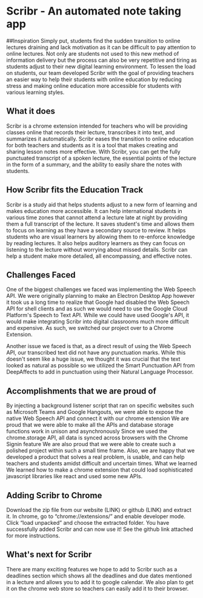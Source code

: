 # Scribr - An automated note taking app

##Inspiration
Simply put, students find the sudden transition to online lectures draining and lack motivation as it can be difficult to pay attention to online lectures. Not only are students not used to this new method of information delivery but the process can also be very repetitive and tiring as students adjust to their new digital learning environment. To lessen the load on students, our team developed Scribr with the goal of providing teachers an easier way to help their students with online education by reducing stress and making online education more accessible for students with various learning styles.

## What it does
Scribr is a chrome extension intended for teachers who will be providing classes online that records their lecture, transcribes it into text, and summarizes it automatically. Scribr eases the transition to online education for both teachers and students as it is a tool that makes creating and sharing lesson notes more effective. With Scribr, you can get the fully punctuated transcript of a spoken lecture, the essential points of the lecture in the form of a summary, and the ability to easily share the notes with students.

## How Scribr fits the Education Track
Scribr is a study aid that helps students adjust to a new form of learning and makes education more accessible. It can help international students in various time zones that cannot attend a lecture late at night by providing them a full transcript of the lecture. It saves student's time and allows them to focus on learning as they have a secondary source to review. It helps students who are visual learners by allowing them to re-enforce knowledge by reading lectures. It also helps auditory learners as they can focus on listening to the lecture without worrying about missed details. Scribr can help a student make more detailed, all encompassing, and effective notes.

## Challenges Faced
One of the biggest challenges we faced was implementing the Web Speech API. We were originally planning to make an Electron Desktop App however it took us a long time to realize that Google had disabled the Web Speech API for shell clients and as such we would need to use the Google Cloud Platform's Speech to Text API. While we could have used Google's API, it would make integrating Scribr into digital classrooms much more difficult and expensive. As such, we switched our project over to a Chrome Extension.

Another issue we faced is that, as a direct result of using the Web Speech API, our transcribed text did not have any punctuation marks. While this doesn't seem like a huge issue, we thought it was crucial that the text looked as natural as possible so we utilized the Smart Punctuation API from DeepAffects to add in punctuation using their Natural Language Processor.

## Accomplishments that we are proud of
By injecting a background listener script that ran on specific websites such as Microsoft Teams and Google Hangouts, we were able to expose the native Web Speech API and connect it with our chrome extension
We are proud that we were able to make all the APIs and database storage functions work in unison and asynchronously
Since we used the chrome.storage API, all data is synced across browsers with the Chrome Signin feature
We are also proud that we were able to create such a polished project within such a small time frame. Also, we are happy that we developed a product that solves a real problem, is usable, and can help teachers and students amidst difficult and uncertain times.
What we learned
We learned how to make a chrome extension that could load sophisticated javascript libraries like react and used some new APIs.

## Adding Scribr to Chrome
Download the zip file from our website (LINK) or github (LINK) and extract it.
In chrome, go to “chrome://extensions/” and enable developer mode.
Click “load unpacked” and choose the extracted folder.
You have successfully added Scribr and can now use it!
See the github link attached for more instructions.

## What's next for Scribr
There are many exciting features we hope to add to Scribr such as a deadlines section which shows all the deadlines and due dates mentioned in a lecture and allows you to add it to google calendar. We also plan to get it on the chrome web store so teachers can easily add it to their browser.
